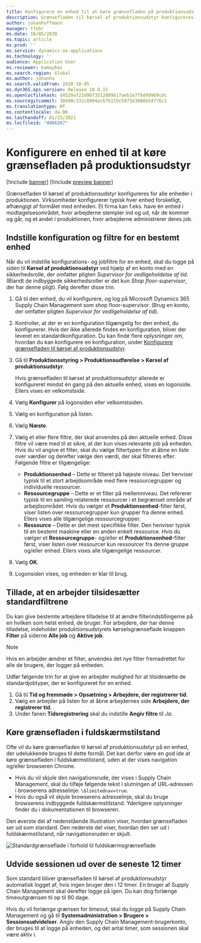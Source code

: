 ```yaml
---
title: Konfigurere en enhed til at køre grænsefladen på produktionsudstyr
description: Grænsefladen til kørsel af produktionsudstyr konfigureres for alle enheder i produktionen. Virksomheder konfigurerer typisk hver enhed forskelligt, afhængigt af formålet med enheden. Et firma kan f.eks. have én enhed i modtagelsesområdet, hvor arbejderne stempler ind og ud, når de kommer og går, og et andet i produktionen, hvor arbejderne administrerer deres job.
author: johanhoffmann
manager: tfehr
ms.date: 10/05/2020
ms.topic: article
ms.prod: ''
ms.service: dynamics-ax-applications
ms.technology: ''
audience: Application User
ms.reviewer: kamaybac
ms.search.region: Global
ms.author: johanho
ms.search.validFrom: 2020-10-05
ms.dyn365.ops.version: Release 10.0.15
ms.openlocfilehash: d4529af21d9673512889b17aeb1e7fbd49969cdc
ms.sourcegitcommit: 38d40c331c8894acb7b119c5073e3088b54776c1
ms.translationtype: HT
ms.contentlocale: da-DK
ms.lasthandoff: 01/15/2021
ms.locfileid: "4966267"
---
```

# <a name="set-up-a-device-to-run-the-production-floor-execution-interface"></a>Konfigurere en enhed til at køre grænsefladen på produktionsudstyr

[!include [banner](../includes/banner.md)]
[!include [preview banner](../includes/preview-banner.md)]

Grænsefladen til kørsel af produktionsudstyr konfigureres for alle enheder i produktionen. Virksomheder konfigurerer typisk hver enhed forskelligt, afhængigt af formålet med enheden. Et firma kan f.eks. have én enhed i modtagelsesområdet, hvor arbejderne stempler ind og ud, når de kommer og går, og et andet i produktionen, hvor arbejderne administrerer deres job.

## <a name="set-the-configuration-and-filters-for-a-specific-device"></a>Indstille konfiguration og filtre for en bestemt enhed

Når du vil indstille konfigurations- og jobfiltre for en enhed, skal du logge på siden til **Kørsel af produktionsudstyr** ved hjælp af en konto med en sikkerhedsrolle, der omfatter pligten *Supervisor for vedligeholdelse af tid*. (Blandt de indbyggede sikkerhedsroller er det kun *Shop floor-supervisor*, der har denne pligt). Følg derefter disse trin.

1. Gå til den enhed, du vil konfigurere, og log på Microsoft Dynamics 365 Supply Chain Management som shop floor-supervisor. (Brug en konto, der omfatter pligten *Supervisor for vedligeholdelse af tid*).
1. Kontroller, at der er en konfiguration tilgængelig for den enhed, du konfigurerer. Hvis der ikke allerede findes en konfiguration, bliver der leveret en standardkonfiguration. Du kan finde flere oplysninger om, hvordan du kan konfigurere en konfiguration, under [Konfigurere grænsefladen til kørsel af produktionsudstyr](production-floor-execution-configure.md).
1. Gå til **Produktionsstyring \> Produktionsudførelse \> Kørsel af produktionsudstyr**.

    Hvis grænsefladen til kørsel af produktionsudstyr allerede er konfigureret mindst én gang på den aktuelle enhed, vises en logonside. Ellers vises en velkomstside.

1. Vælg **Konfigurer** på logonsiden eller velkomstsiden.
1. Vælg en konfiguration på listen.
1. Vælg **Næste**.
1. Vælg et eller flere filtre, der skal anvendes på den aktuelle enhed. Disse filtre vil være med til at sikre, at der kun vises relevante job på enheden. Hvis du vil angive et filter, skal du vælge filtertypen for at åbne en liste over værdier og derefter vælge den værdi, der skal filtreres efter. Følgende filtre er tilgængelige:

    - **Produktionsenhed** – Dette er filteret på højeste niveau. Det henviser typisk til et stort arbejdsområde med flere ressourcegrupper og individuelle ressourcer.
    - **Ressourcegruppe** – Dette er et filter på mellemniveau. Det refererer typisk til en samling relaterede ressourcer i et begrænset område af arbejdsområdet. Hvis du vælger et **Produktionsenhed**-filter først, viser listen over ressourcegrupper kun grupper fra denne enhed. Ellers vises alle tilgængelige ressourcegrupper.
    - **Ressource** – Dette er det mest specifikke filter. Den henviser typisk til en bestemt maskine eller en anden enkelt ressource. Hvis du vælger et **Ressourcegruppe**- og/eller et **Produktionsenhed**-filter først, viser listen over ressourcer kun ressourcer fra denne gruppe og/eller enhed. Ellers vises alle tilgængelige ressourcer.

1. Vælg **OK**.
1. Logonsiden vises, og enheden er klar til brug.

## <a name="allow-a-worker-to-override-the-default-filters"></a>Tillade, at en arbejder tilsidesætter standardfiltrene

Du kan give bestemte arbejdere tilladelse til at ændre filterindstillingerne på en hvilken som helst enhed, de bruger. For arbejdere, der har denne tilladelse, indeholder produktionsudstyrets kørselsgrænseflade knappen **Filter** på siderne **Alle job** og **Aktive job**.

> [!NOTE]
> Hvis en arbejder ændrer et filter, anvendes det nye filter fremadrettet for alle de brugere, der logger på enheden.

Udfør følgende trin for at give en arbejder mulighed for at tilsidesætte de standardjobtyper, der er konfigureret for en enhed.

1. Gå til **Tid og fremmøde \> Opsætning \> Arbejdere, der registrerer tid**.
1. Vælg en arbejder på listen for at åbne arbejdernes side **Arbejdere, der registrerer tid**.
1. Under fanen **Tidsregistrering** skal du indstille **Angiv filtre** til *Ja*.

## <a name="run-the-interface-in-full-screen-mode"></a>Køre grænsefladen i fuldskærmstilstand

Ofte vil du køre grænsefladen til kørsel af produktionsudstyr på en enhed, der udelukkende bruges til dette formål. Det kan derfor være en god ide at køre grænsefladen i fuldskærmstilstand, uden at der vises navigation og/eller browseren Chrome.

- Hvis du vil skjule den navigationsrude, der vises i Supply Chain Management, skal du tilføje følgende tekst i slutningen af URL-adressen i browserens adresselinje: `\&limitednav=true`.
- Hvis du også vil skjule browserens adresselinje, skal du bruge browserens indbyggede fuldskærmstilstand. Yderligere oplysninger finder du i dokumentationen til browseren.

Den øverste del af nedenstående illustration viser, hvordan grænsefladen ser ud som standard. Den nederste del viser, hvordan den ser ud i fuldskærmstilstand, når navigationsruden er skjult.

![Standardgrænseflade i forhold til fuldskærmsgrænseflade](media/pfei-full-screen.png "Standardgrænseflade i forhold til fuldskærmsgrænseflade")

## <a name="extend-the-session-past-12-hours"></a>Udvide sessionen ud over de seneste 12 timer

Som standard bliver grænsefladen til kørsel af produktionsudstyr automatisk logget af, hvis ingen bruger den i 12 timer. En bruger af Supply Chain Management skal derefter logge på igen. Du kan dog forlænge timeoutgrænsen til op til 90 dage.

Hvis du vil forlænge grænsen for timeout, skal du logge på Supply Chain Management og gå til **Systemadministration \> Brugere \> Sessionsudvidelser**. Angiv den Supply Chain Management-brugerkonto, der bruges til at logge på enheden, og det antal timer, som sessionen skal være aktiv i.
